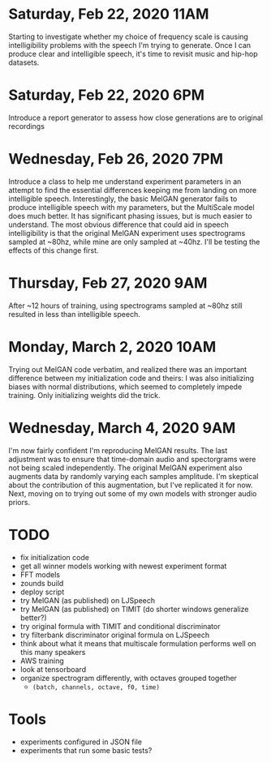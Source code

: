# Saturday, Feb 22, 2020 11AM
Starting to investigate whether my choice of frequency scale is causing 
intelligibility problems with the speech I'm trying to generate.  Once I can 
produce clear and intelligible speech, it's time to revisit music and hip-hop 
datasets.

# Saturday, Feb 22, 2020 6PM
Introduce a report generator to assess how close generations are to original 
recordings

# Wednesday, Feb 26, 2020 7PM
Introduce a class to help me understand experiment parameters in an attempt to 
find the essential differences keeping me from landing on more intelligible 
speech.  Interestingly, the basic MelGAN generator fails to produce 
intelligible speech with my parameters, but the MultiScale model does much 
better.  It has significant phasing issues, but is much easier to understand.
The most obvious difference that could aid in speech intelligibility is that the
 original MelGAN experiment uses spectrograms sampled at ~80hz, while mine are
 only sampled at ~40hz.  I'll be testing the effects of this change first.

# Thursday, Feb 27, 2020 9AM
After ~12 hours of training, using spectrograms sampled at ~80hz still resulted
in less than intelligible speech.

# Monday, March 2, 2020 10AM
Trying out MelGAN code verbatim, and realized there was an important difference
between my initialization code and theirs:  I was also initializing biases with
normal distributions, which seemed to completely impede training.  Only 
initializing weights did the trick.  

# Wednesday, March 4, 2020 9AM
I'm now fairly confident I'm reproducing MelGAN results.  The last adjustment 
was to ensure that time-domain audio and spectorgrams were not being scaled
  independently.  The original MelGAN experiment also augments data by randomly
  varying each samples amplitude.  I'm skeptical about the contribution of this
  augmentation, but I've replicated it for now.  Next, moving on to trying out
  some of my own models with stronger audio priors.
  

# TODO
- fix initialization code
- get all winner models working with newest experiment format
- FFT models
- zounds build
- deploy script
- try MelGAN (as published) on LJSpeech 
- try MelGAN (as published) on TIMIT (do shorter windows generalize better?)
- try original formula with TIMIT and conditional discriminator
- try filterbank discriminator original formula on LJSpeech
- think about what it means that multiscale formulation performs well on 
    this many speakers
- AWS training
- look at tensorboard
- organize spectrogram differently, with octaves grouped together
    - `(batch, channels, octave, f0, time)`

# Tools
- experiments configured in JSON file
- experiments that run some basic tests?
